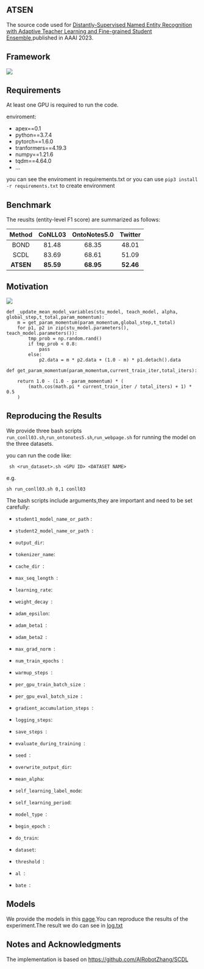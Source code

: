 ## ATSEN

The source code used for [Distantly-Supervised Named Entity Recognition with Adaptive Teacher Learning and Fine-grained Student Ensemble](),published in AAAI 2023.

## Framework

![](https://github.com/zenhjunpro/ATSEN/blob/main/image/%E6%A1%86%E6%9E%B6.png)

## Requirements

At least one GPU is required to run the code.

enviroment:

- apex==0.1
- python==3.7.4
- pytorch==1.6.0
- tranformers==4.19.3
- numpy==1.21.6
- tqdm==4.64.0
- ...

you can see the enviroment in requirements.txt or you can use `pip3 install -r requirements.txt` to create environment

## Benchmark

The reuslts (entity-level F1 score) are summarized as follows:

|  Method   |  CoNLL03  | OntoNotes5.0 |  Twitter  |
| :-------: | :-------: | :----------: | :-------: |
|   BOND    |   81.48   |    68.35     |   48.01   |
|   SCDL    |   83.69   |    68.61     |   51.09   |
| **ATSEN** | **85.59** |  **68.95**   | **52.46** |

## Motivation

![](https://github.com/zenhjunpro/ATSEN/blob/main/image/2.png)

```
def _update_mean_model_variables(stu_model, teach_model, alpha, global_step,t_total,param_momentum):
    m = get_param_momentum(param_momentum,global_step,t_total)
    for p1, p2 in zip(stu_model.parameters(), teach_model.parameters()):    
        tmp_prob = np.random.rand()
        if tmp_prob < 0.8:
            pass
        else:
            p2.data = m * p2.data + (1.0 - m) * p1.detach().data
            
def get_param_momentum(param_momentum,current_train_iter,total_iters):

    return 1.0 - (1.0 - param_momentum) * (
        (math.cos(math.pi * current_train_iter / total_iters) + 1) * 0.5
    )
```



## Reproducing the Results

We provide three bash scripts `run_conll03.sh`,`run_ontonotes5.sh`,`run_webpage.sh` for running the model on the three datasets.

you can run the code like:

```
 sh <run_dataset>.sh <GPU ID> <DATASET NAME>
```

e.g.

```
sh run_conll03.sh 0,1 conll03
```

The bash scripts include arguments,they are important and need to be set carefully:

- `student1_model_name_or_path` :

- `student2_model_name_or_path `:

- `output_dir`:

- `tokenizer_name`:

- `cache_dir `:

- `max_seq_length `:

- `learning_rate`:

- `weight_decay `:

- `adam_epsilon`:

- `adam_beta1 `:

- `adam_beta2 `:

- `max_grad_norm `:

- `num_train_epochs `:

- `warmup_steps `:

- `per_gpu_train_batch_size `:

- `per_gpu_eval_batch_size `:

- `gradient_accumulation_steps `:

- `logging_steps`:

- `save_steps `:

- `evaluate_during_training `:

- `seed `:

- `overwrite_output_dir`:

- `mean_alpha`:

- `self_learning_label_mode`:

- `self_learning_period`:

- `model_type `:

- `begin_epoch `:

- `do_train`:

- `dataset`:

- `threshold `:

- `al `:

- `bate `:

## Models

We provide the models in this [page]().You can reproduce the results of the experiment.The result  we do can see in [log.txt](https://github.com/zenhjunpro/ATSEN/blob/main/log.txt)

## Notes and Acknowledgments

The implementation is based on https://github.com/AIRobotZhang/SCDL
